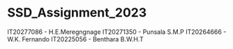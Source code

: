 # SSD_Assignment_2023

IT20277086 -  H.E.Meregngnage
IT20271350 -  Punsala S.M.P
IT20264666 -  W.K. Fernando
IT20225056 -  Benthara B.W.H.T
